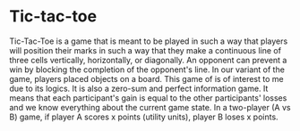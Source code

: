 # Tic-tac-toe
Tic-Tac-Toe is a game that is meant to be played in such a way that players will position their marks in such a way that they make a continuous line of three cells vertically, horizontally, or diagonally. An opponent can prevent a win by blocking the completion of the opponent's line. In our variant of the game, players placed objects on a board.
This game of is of interest to me due to its logics. It is also a zero-sum and perfect information game. It means that each participant's gain is equal to the other participants' losses and we know everything about the current game state. In a two-player (A vs B) game, if player A scores x points (utility units), player B loses x points.
